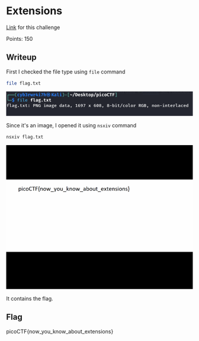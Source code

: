 # Extensions
[Link](https://play.picoctf.org/practice/challenge/52?category=4&page=3) for this challenge

Points: 150

## Writeup

First I checked the file type using `file` command
```bash
file flag.txt
```
![extensions](Images/extensions.png)

Since it's an image, I opened it using `nsxiv` command
```bash
nsxiv flag.txt
```
![extensions2](Images/extensions2.png)

It contains the flag.

## Flag
picoCTF{now_you_know_about_extensions}
